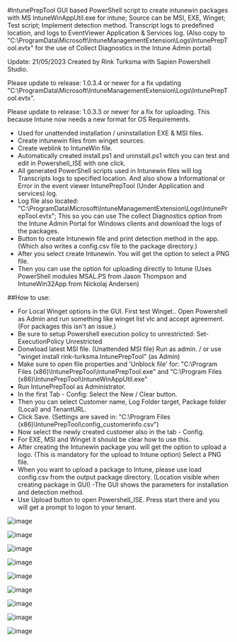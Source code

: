 #IntunePrepTool
GUI based PowerShell script to create intunewin packages with MS IntuneWinAppUtil.exe for intune; Source can be MSI, EXE, Winget; Test script; Implement detection method. Transcript logs to predefined location, and logs to EventViewer Application & Services log. (Also copy to "C:\ProgramData\Microsoft\IntuneManagementExtension\Logs\IntunePrepTool.evtx" for the use of Collect Diagnostics in the Intune Admin portal)

Update: 21/05/2023
Created by Rink Turksma with Sapien Powershell Studio.

Please update to release: 1.0.3.4 or newer for a fix updating "C:\ProgramData\Microsoft\IntuneManagementExtension\Logs\IntunePrepTool.evtx".

Please update to release: 1.0.3.3 or newer for a fix for uploading. This because Intune now needs a new format for OS Requirements.

- Used for unattended installation / uninstallation EXE & MSI files.
- Create intunewin files from winget sources.
- Create weblink to IntuneWin file.
- Automatically created install.ps1 and uninstall.ps1 witch you can test and edit in Powershell_ISE with one click.
- All generated PowerShell scripts used in Intunewin files will log Transcripts logs to specified location. And also show a Informational or Error in the event viewer IntunePrepTool (Under Application and services) log.
- Log file also located: "C:\ProgramData\Microsoft\IntuneManagementExtension\Logs\IntunePrepTool.evtx"; This so you can use The collect Diagnostics option from the Intune Admin Portal for Windows clients and download the logs of the packages.
- Button to create Intunewin file and print detection method in the app. (Which also writes a config.csv file to the package directory.)
- After you select create Intunewin. You will get the option to select a PNG file.
- Then you can use the option for uploading directly to Intune (Uses PowerShell modules MSAL.PS from Jason Thompson and IntuneWin32App from Nickolaj Andersen)

##How to use: 
- For Local Winget options in the GUI. First test Winget.. Open Powershell as Admin and run something like winget list vlc and accept agreement.
  (For packages this isn't an issue.)
- Be sure to setup Powershell execution policy to unrestricted: Set-ExecutionPolicy Unrestricted
- Donwload latest MSI file. (Unattended MSI file) Run as admin. / or use "winget install rink-turksma.IntunePrepTool" (as Admin)
- Make sure to open file properties and 'Unblock file' for: "C:\Program Files (x86)\IntunePrepTool\IntunePrepTool.exe" and "C:\Program Files (x86)\IntunePrepTool\IntuneWinAppUtil.exe"
- Run IntunePrepTool as Administrator.
- In the first Tab - Config: Select the New / Clear button. 
- Then you can select Customer name, Log Folder target, Package folder (Local) and TenantURL.
- Click Save. (Settings are saved in: "C:\Program Files (x86)\IntunePrepTool\config_customerinfo.csv")
- Now select the newly created customer also in the tab - Config.
- For EXE, MSI and Winget it should be clear how to use this.
- After creating the Intunewin package you will get the option to upload a logo. (This is mandatory for the upload to Intune option) Select a PNG file.
- When you want to upload a package to Intune, please use load config.csv from the output package directory. (Location visible when creating package in GUI)
-The GUI shows the parameters for installation and detection method.
- Use Upload button to open Powershell_ISE. Press start there and you will get a prompt to logon to your tenant.

![image](https://user-images.githubusercontent.com/127322820/225110446-ad85e79c-6f0b-4d04-a676-69f83fdc1fdb.png)

![image](https://github.com/rink-turksma/IntunePrepTool/assets/127322820/a3af44ef-e27d-4a9b-b354-88900e202771)

![image](https://github.com/rink-turksma/IntunePrepTool/assets/127322820/4cd313db-1353-49a4-a837-06c40e6e7d4d)

![image](https://github.com/rink-turksma/IntunePrepTool/assets/127322820/cbe19ee2-929d-41ac-af43-e87588bb057f)

![image](https://github.com/rink-turksma/IntunePrepTool/assets/127322820/7e70ccb8-ee80-4d5c-a714-6d513f5ea805)

![image](https://github.com/rink-turksma/IntunePrepTool/assets/127322820/c4186ec3-073a-4ec9-8192-3341915b0be7)


![image](https://user-images.githubusercontent.com/127322820/234869274-61b21fd2-e0bc-497a-9742-e7859ae4f16b.png)

![image](https://github.com/rink-turksma/IntunePrepTool/assets/127322820/1589c0b4-3478-4bf9-ab76-ccf4acdb2f65)

![image](https://github.com/rink-turksma/IntunePrepTool/assets/127322820/6a88d37a-9d8b-4c50-a56d-3829e0ea4d7c)



